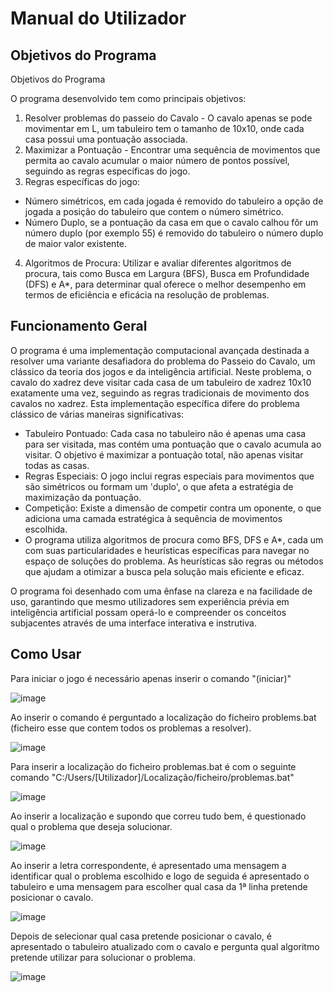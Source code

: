 # Manual do Utilizador

## Objetivos do Programa

Objetivos do Programa

O programa desenvolvido tem como principais objetivos:
1. Resolver problemas do passeio do Cavalo - O cavalo apenas se pode movimentar em L, um tabuleiro tem o tamanho de 10x10, onde cada casa possui uma pontuação associada.
2. Maximizar a Pontuação - Encontrar uma sequência de movimentos que permita ao cavalo acumular o maior número de pontos possível, seguindo as regras específicas do jogo.
3. Regras específicas do jogo:
  - Número simétricos, em cada jogada é removido do tabuleiro a opção de jogada a posição do tabuleiro que contem o número simétrico.
  - Número Duplo, se a pontuação da casa em que o cavalo calhou fôr um número duplo (por exemplo 55) é removido do tabuleiro o número duplo de maior valor existente.
4. Algoritmos de Procura: Utilizar e avaliar diferentes algoritmos de procura, tais como Busca em Largura (BFS), Busca em Profundidade (DFS) e A*, para determinar qual oferece o melhor desempenho em termos de eficiência e eficácia na resolução de problemas.

## Funcionamento Geral

O programa é uma implementação computacional avançada destinada a resolver uma variante desafiadora do problema do Passeio do Cavalo, um clássico da teoria dos jogos e da inteligência artificial. Neste problema, o cavalo do xadrez deve visitar cada casa de um tabuleiro de xadrez 10x10 exatamente uma vez, seguindo as regras tradicionais de movimento dos cavalos no xadrez.
Esta implementação específica difere do problema clássico de várias maneiras significativas:
- Tabuleiro Pontuado: Cada casa no tabuleiro não é apenas uma casa para ser visitada, mas contém uma pontuação que o cavalo acumula ao visitar. O objetivo é maximizar a pontuação total, não apenas visitar todas as casas.
- Regras Especiais: O jogo inclui regras especiais para movimentos que são simétricos ou formam um 'duplo', o que afeta a estratégia de maximização da pontuação.
- Competição: Existe a dimensão de competir contra um oponente, o que adiciona uma camada estratégica à sequência de movimentos escolhida.
- O programa utiliza algoritmos de procura como BFS, DFS e A*, cada um com suas particularidades e heurísticas específicas para navegar no espaço de soluções do problema. As heurísticas são regras ou métodos que ajudam a otimizar a busca pela solução mais eficiente e eficaz.

O programa foi desenhado com uma ênfase na clareza e na facilidade de uso, garantindo que mesmo utilizadores sem experiência prévia em inteligência artificial possam operá-lo e compreender os conceitos subjacentes através de uma interface interativa e instrutiva.

## Como Usar

Para iniciar o jogo é necessário apenas inserir o comando "(iniciar)"

![image](https://github.com/TiagoRodrigues201400314/Manual-de-Utilizador/assets/100838766/85de5621-11f8-4994-a1ec-3d2fc1ef3dec)

Ao inserir o comando é perguntado a localização do ficheiro problems.bat (ficheiro esse que contem todos os problemas a resolver).

![image](https://github.com/TiagoRodrigues201400314/Manual-de-Utilizador/assets/100838766/17c522ae-6809-4e4b-acdc-76fef453f56b)

Para inserir a localização do ficheiro problemas.bat é com o seguinte comando "C:/Users/[Utilizador]/Localização/ficheiro/problemas.bat"

![image](https://github.com/TiagoRodrigues201400314/Manual-de-Utilizador/assets/100838766/526891c3-a3b2-483b-9849-437c349ed58c)

Ao inserir a localização e supondo que correu tudo bem, é questionado qual o problema que deseja solucionar.

![image](https://github.com/TiagoRodrigues201400314/Manual-de-Utilizador/assets/100838766/ff368a66-70f7-4acf-b9d6-8a6c5b2fb497)

Ao inserir a letra correspondente, é apresentado uma mensagem a identificar qual o problema escolhido e logo de seguida é apresentado o tabuleiro e uma mensagem para escolher qual casa da 1ª linha pretende posicionar o cavalo.

![image](https://github.com/TiagoRodrigues201400314/Manual-de-Utilizador/assets/100838766/63226967-7eaa-480f-b827-8d62f2f8a99e)

Depois de selecionar qual casa pretende posicionar o cavalo, é apresentado o tabuleiro atualizado com o cavalo e pergunta qual algoritmo pretende utilizar para solucionar o problema.

![image](https://github.com/TiagoRodrigues201400314/Manual-de-Utilizador/assets/100838766/758dfba9-6abe-4459-9070-c05507277c91)

